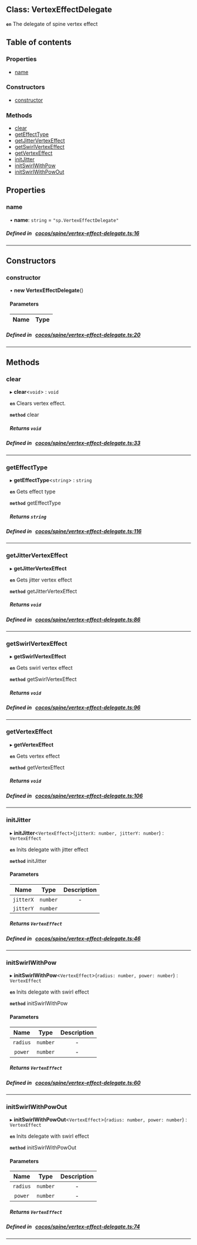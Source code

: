 
## Class: VertexEffectDelegate






**`en`** 
The delegate of spine vertex effect


<div class="table-of-content">
<h2>Table of contents</h2>


### Properties

- [ name](#name)

### Constructors

- [ constructor](#constructor)

### Methods

- [ clear](#clear)
- [ getEffectType](#getEffectType)
- [ getJitterVertexEffect](#getJitterVertexEffect)
- [ getSwirlVertexEffect](#getSwirlVertexEffect)
- [ getVertexEffect](#getVertexEffect)
- [ initJitter](#initJitter)
- [ initSwirlWithPow](#initSwirlWithPow)
- [ initSwirlWithPowOut](#initSwirlWithPowOut)
</div>

## Properties


### name
<div style="margin-left: 10px;">




•  **name**:
`string`  = `"sp.VertexEffectDelegate"`
</div>

##### Defined in &nbsp;   [cocos/spine/vertex-effect-delegate.ts:16](https://github.com/cocos-creator/engine/blob/c7bf6b8a9/cocos/spine/vertex-effect-delegate.ts#L16)&nbsp;


___

<!---->
## Constructors


### constructor
<div style="margin-left: 10px;">

• **new VertexEffectDelegate**()

#### Parameters

| Name | Type |
| :------ | :------ |
</div>

##### Defined in &nbsp;   [cocos/spine/vertex-effect-delegate.ts:20](https://github.com/cocos-creator/engine/blob/c7bf6b8a9/cocos/spine/vertex-effect-delegate.ts#L20)&nbsp;


---

<!---->
## Methods

### clear

<div style="margin-left: 10px;">

▸   **clear**<`void`\> : `void`



**`en`** Clears vertex effect.



**`method`** clear





##### Returns `void`
</div>

##### Defined in &nbsp;   [cocos/spine/vertex-effect-delegate.ts:33](https://github.com/cocos-creator/engine/blob/c7bf6b8a9/cocos/spine/vertex-effect-delegate.ts#L33)&nbsp;
___
### getEffectType

<div style="margin-left: 10px;">

▸   **getEffectType**<`string`\> : `string`



**`en`** Gets effect type



**`method`** getEffectType




##### Returns `string`
</div>

##### Defined in &nbsp;   [cocos/spine/vertex-effect-delegate.ts:116](https://github.com/cocos-creator/engine/blob/c7bf6b8a9/cocos/spine/vertex-effect-delegate.ts#L116)&nbsp;
___
### getJitterVertexEffect

<div style="margin-left: 10px;">

▸   **getJitterVertexEffect**



**`en`** Gets jitter vertex effect



**`method`** getJitterVertexEffect




##### Returns `void`
</div>

##### Defined in &nbsp;   [cocos/spine/vertex-effect-delegate.ts:86](https://github.com/cocos-creator/engine/blob/c7bf6b8a9/cocos/spine/vertex-effect-delegate.ts#L86)&nbsp;
___
### getSwirlVertexEffect

<div style="margin-left: 10px;">

▸   **getSwirlVertexEffect**



**`en`** Gets swirl vertex effect



**`method`** getSwirlVertexEffect




##### Returns `void`
</div>

##### Defined in &nbsp;   [cocos/spine/vertex-effect-delegate.ts:96](https://github.com/cocos-creator/engine/blob/c7bf6b8a9/cocos/spine/vertex-effect-delegate.ts#L96)&nbsp;
___
### getVertexEffect

<div style="margin-left: 10px;">

▸   **getVertexEffect**



**`en`** Gets vertex effect



**`method`** getVertexEffect




##### Returns `void`
</div>

##### Defined in &nbsp;   [cocos/spine/vertex-effect-delegate.ts:106](https://github.com/cocos-creator/engine/blob/c7bf6b8a9/cocos/spine/vertex-effect-delegate.ts#L106)&nbsp;
___
### initJitter

<div style="margin-left: 10px;">

▸   **initJitter**<`VertexEffect`\>(`jitterX: number, jitterY: number`) : `VertexEffect`



**`en`** Inits delegate with jitter effect



**`method`** initJitter



#### Parameters

| Name | Type | Description |
| :------: | :------: | :------: |
| `jitterX` | `number` | - |
| `jitterY` | `number` |   |


##### Returns `VertexEffect`
</div>

##### Defined in &nbsp;   [cocos/spine/vertex-effect-delegate.ts:46](https://github.com/cocos-creator/engine/blob/c7bf6b8a9/cocos/spine/vertex-effect-delegate.ts#L46)&nbsp;
___
### initSwirlWithPow

<div style="margin-left: 10px;">

▸   **initSwirlWithPow**<`VertexEffect`\>(`radius: number, power: number`) : `VertexEffect`



**`en`** Inits delegate with swirl effect



**`method`** initSwirlWithPow



#### Parameters

| Name | Type | Description |
| :------: | :------: | :------: |
| `radius` | `number` | - |
| `power` | `number` | - |


##### Returns `VertexEffect`
</div>

##### Defined in &nbsp;   [cocos/spine/vertex-effect-delegate.ts:60](https://github.com/cocos-creator/engine/blob/c7bf6b8a9/cocos/spine/vertex-effect-delegate.ts#L60)&nbsp;
___
### initSwirlWithPowOut

<div style="margin-left: 10px;">

▸   **initSwirlWithPowOut**<`VertexEffect`\>(`radius: number, power: number`) : `VertexEffect`



**`en`** Inits delegate with swirl effect



**`method`** initSwirlWithPowOut



#### Parameters

| Name | Type | Description |
| :------: | :------: | :------: |
| `radius` | `number` | - |
| `power` | `number` | - |


##### Returns `VertexEffect`
</div>

##### Defined in &nbsp;   [cocos/spine/vertex-effect-delegate.ts:74](https://github.com/cocos-creator/engine/blob/c7bf6b8a9/cocos/spine/vertex-effect-delegate.ts#L74)&nbsp;
___
<!---->



